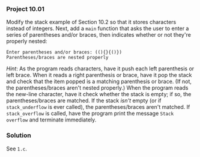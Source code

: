 ### Project 10.01
Modify the stack example of Section 10.2 so that it stores characters instead of
integers. Next, add a `main` function that asks the user to enter a series of
parentheses and/or braces, then indicates whether or not they're properly
nested:

```
Enter parentheses and/or braces: ((){}{()})
Parentheses/braces are nested properly
```

*Hint*: As the program reads characters, have it push each left parenthesis or
left brace. When it reads a right parenthesis or brace, have it pop the stack
and check that the item popped is a matching parenthesis or brace. (If not, the
parentheses/braces aren't nested properly.) When the program reads the new-line
character, have it check whether the stack is empty; if so, the
parentheses/braces are matched. If the stack *isn't* empty (or if
`stack_underflow` is ever called), the parentheses/braces aren't matched. If
`stack_overflow` is called, have the program print the message `Stack overflow`
and terminate immediately.

### Solution
See `1.c`.
